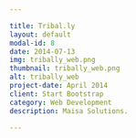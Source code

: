 ```yaml
---

title: Tribal.ly
layout: default
modal-id: 8
date: 2014-07-13
img: tribally_web.png
thumbnail: tribally_web.png
alt: tribally_web
project-date: April 2014
client: Start Bootstrap
category: Web Development
description: Maisa Solutions.

---
```

